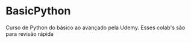 # BasicPython
Curso de Python do básico ao avançado pela Udemy. Esses colab's são para revisão rápida
